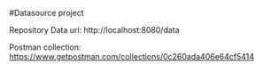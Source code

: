 #Datasource project

Repository Data url: 
http://localhost:8080/data

Postman collection:
https://www.getpostman.com/collections/0c260ada406e64cf5414